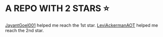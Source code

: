 # A REPO WITH 2 STARS ⭐️

[JayantGoel001](https://github.com/JayantGoel001) helped me reach the 1st star.
[LeviAckermanAOT](https://github.com/LeviAckermanAOT) helped me reach the 2nd star.